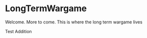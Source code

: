 # LongTermWargame
Welcome. More to come. This is where the long term wargame lives



Test Addition
